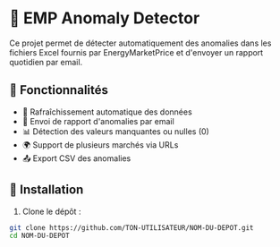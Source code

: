 # 🧠 EMP Anomaly Detector

Ce projet permet de détecter automatiquement des anomalies dans les fichiers Excel fournis par EnergyMarketPrice et d'envoyer un rapport quotidien par email.

## 🚀 Fonctionnalités
- 🔁 Rafraîchissement automatique des données
- 📧 Envoi de rapport d'anomalies par email
- 📊 Détection des valeurs manquantes ou nulles (0)
- 🌍 Support de plusieurs marchés via URLs
- 📤 Export CSV des anomalies

## 🔧 Installation

1. Clone le dépôt :
```bash
git clone https://github.com/TON-UTILISATEUR/NOM-DU-DEPOT.git
cd NOM-DU-DEPOT
